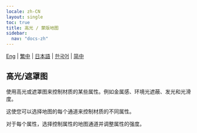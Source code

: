 ```yaml
---
locale: zh-CN
layout: single
toc: true
title: 高光 / 蒙版地图
sidebar:
  nav: "docs-zh"
---
```

[Eng](/dancexr/features/specular_map) | [繁中](/tw/dancexr/features/specular_map) | [日本語](/jp/dancexr/features/specular_map) | [한국어](/kr/dancexr/features/specular_map) | [简中](/zh/dancexr/features/specular_map)

## 高光/遮罩图
使用高光或遮罩图来控制材质的某些属性。例如金属感、环境光遮蔽、发光和光滑度。

这使您可以选择地图的每个通道来控制材质的不同属性。

对于每个属性，选择控制属性的地图通道并调整属性的强度。